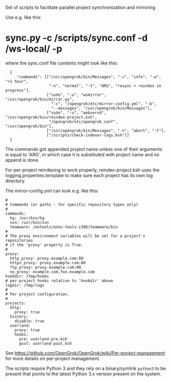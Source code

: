 
Set of scripts to facilitate parallel project synchronization and mirroring

Use e.g. like this:

  # sync.py -c /scripts/sync.conf -d /ws-local/ -p

where the sync.conf file contents might look like this:

```
  {
     "commands": [["/usr/opengrok/bin/Messages", "-c", "info", "-e", "+1 hour",
                   "-n", "normal", "-t", "ARG", "resync + reindex in progress"],
                  ["sudo", "-u", "wsmirror", "/usr/opengrok/bin/mirror.py",
                    "-c", "/opengrok/etc/mirror-config.yml", "-b",
                    "--messages", "/usr/opengrok/bin/Messages"],
                  ["sudo", "-u", "webservd", "/usr/opengrok/bin/reindex-project.ksh",
                   "/opengrok/etc/opengrok.conf", "/usr/opengrok/bin"],
                  ["/usr/opengrok/bin/Messages", "-n", "abort", "-t"],
                  ["/scripts/check-indexer-logs.ksh"]]
  }
```

The commands got appended project name unless one of their arguments is equal
to 'ARG', in which case it is substituted with project name and no append is
done.

For per-project reindexing to work properly, reindex-project.ksh uses
the logging.properties.template to make sure each project has its own
log directory.

The mirror-config.yml can look e.g. like this:

```
#
# Commands (or paths - for specific repository types only)
#
commands:
  hg: /usr/bin/hg
  svn: /usr/bin/svn
  teamware: /ontools/onnv-tools-i386/teamware/bin
#
# The proxy environment variables will be set for a project's repositories
# if the 'proxy' property is True.
#
proxy:
  http_proxy: proxy.example.com:80
  https_proxy: proxy.example.com:80
  ftp_proxy: proxy.example.com:80
  no_proxy: example.com,foo.example.com
hookdir: /tmp/hooks
# per-project hooks relative to 'hookdir' above
logdir: /tmp/logs
#
# Per project configuration.
#
projects:
  http:
    proxy: true
  history:
    disable: true
  userland:
    proxy: true
    hooks:
      pre: userland-pre.ksh
      post: userland-post.ksh
```

See https://github.com/OpenGrok/OpenGrok/wiki/Per-project-management
for more details on per-project management.


The scripts require Python 3 and they rely on a binary/symlink `python3` to be
present that points to the latest Python 3.x version present on the system.
